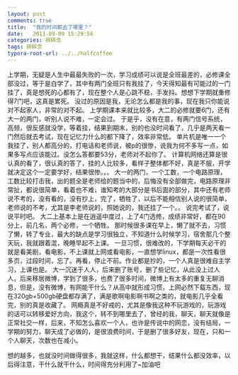 ```yaml
---
layout: post
comments: true
title:  "我的时间都去了哪里？"
date:   2011-09-09 15:29:58
categories: 碎碎念
tags: 碎碎念
typora-root-url: ../../halfcoffee
---
```


上学期，无疑是人生中最最失败的一次，学习成绩可以说是全班最差的，必修课全部没过，等于是白学了，其中有两门全班只有我挂了，今天得知最有可能过的一门挂了，真是想死的心都有了，现在整个人是心跳不稳，手发抖。想想下学期就重修得7门吧，这真是累死。
 没过的原因是我，无论怎么都是我的事，现在我只你能说对不起家人，非常的对不起。
 上学期课本来就比较多，大二的必修就要6门，还有大一的两门，听别人说不难，一定会过。
 于是乎，没有在意，有两门信号系统，高频，很反感就没学，等着挂，结果到期末，别的也没时间看了，几乎是两天看一门然后就去考试，现在记忆力什么的都下降了，效率非常低。
 单片机是唯一一个我挂了，别人都高分的，打电话和老师说，被p的很惨，说我为何不多写一点，如果多写点应该能过。没怎么答都要53分，老师对不起你了。
 计算机网络还算是很认真的看了，很认真的答了，挂的人比较多，看样子整体都不好，真是不服，开学就决定这个一定要学好，结果很惨。。。
 大一的两门，一个工数，一个电路原理，工数比较打击我，出的题全是老师给的题当中的，后悔没有全部做完，电路原理非常扯，都说很简单，看着也不难，谁知考的大部分是书后面的部分，其中还有老师说不考的，没有看的，没有抄上，完了，牺牲了，以后不能相信别人说的很简单，老师说的不考，尤其是李老师说的，照她说的，我还挂了一个。。
 说完考试了，说说平时吧。
 大二上基本上是在逍遥中度过，上了4门选修，成绩非常好，都在90分上，前几名，两个必修，一个牺牲。
 那时候很多课在早上，懒了就不去，习惯了懒，转了专业，最大的缺点是学习很独立，不知道什么时候学习，宿舍那几个整天玩，我就跟着混，晚睡早起不上课。
 一旦习惯，很难改的，下学期每天必干的就是看美剧，看电影，不上课就上网或看电影，一直想学linux，都是一次性看很多页，过段时间，忘了。再看，停止不前。作业都是抄的，一个人真是很难自主学习，上课也是。
 大一沉迷于人人，后来删了账号，删了些记忆，从此没上过人人，后来移居微博，学到了很多，也费了很多时间，微博上有太多的重复无聊消息，但是，没有微博，有网能干什么？从高中就形成习惯，上网必然下载东西，现在320gb+500gb硬盘都存满了，满是歌啊电影啊书啊之类的，就电影几乎全看完，别的真是收藏了。
 网瘾真是不好戒的，尤其是像我这种不玩游戏的，玩游戏的话可以转移爱好方向，我这个，转不到哪里去了，曾经的我，聊天，聊天就像是正常社交一样，后来，不知怎么喜欢一个人，也许是传说中的网恋，没有结局，一学期的努力，聊天成了必做的，是很浪费时间，于是删了很多好友，现在，只和一个人聊天，次数也在减小。

 想的越多，也就没时间做得很多，我就这样，什么都想干，结果什么都没效率，以后得注意，干什么就干什么，时间得充分利用了~加油吧
